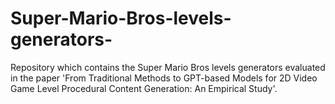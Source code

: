 # Super-Mario-Bros-levels-generators-
Repository which contains the Super Mario Bros levels generators evaluated in the paper 'From Traditional Methods to GPT-based Models for 2D Video Game Level Procedural Content Generation: An Empirical Study'.
